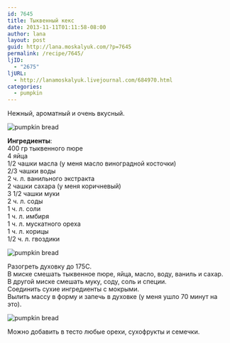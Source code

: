 ```yaml
---
id: 7645
title: Тыквенный кекс
date: 2013-11-11T01:11:58-08:00
author: lana
layout: post
guid: http://lana.moskalyuk.com/?p=7645
permalink: /recipe/7645/
ljID:
  - "2675"
ljURL:
  - http://lanamoskalyuk.livejournal.com/684970.html
categories:
  - pumpkin
---
```

Нежный, ароматный и очень вкусный.

![pumpkin bread](http://farm4.staticflickr.com/3679/10783695256_66745f3458_c.jpg) 

**Ингредиенты**:  
400 гр тыквенного пюре  
4 яйца  
1/2 чашки масла (у меня масло виноградной косточки)  
2/3 чашки воды  
2 ч. л. ванильного экстракта  
2 чашки сахара (у меня коричневый)  
3 1/2 чашки муки  
2 ч. л. соды  
1 ч. л. соли  
1 ч. л. имбиря  
1 ч. л. мускатного ореха  
1 ч. л. корицы  
1/2 ч. л. гвоздики

![pumpkin bread](http://farm4.staticflickr.com/3793/10783524146_705f38a4a1_c.jpg) 

Разогреть духовку до 175С.  
В миске смешать тыквенное пюре, яйца, масло, воду, ваниль и сахар.  
В другой миске смешать муку, соду, соль и специи.  
Соединить сухие ингредиенты с мокрыми.  
Вылить массу в форму и запечь в духовке (у меня ушло 70 минут на это).

![pumpkin bread](http://farm6.staticflickr.com/5482/10783693224_b97c48b5b4_c.jpg) 

Можно добавить в тесто любые орехи, сухофрукты и семечки.